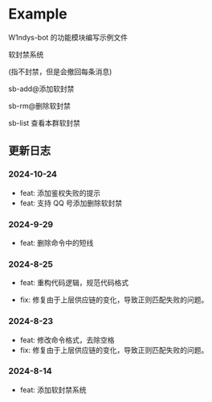 # Example

W1ndys-bot 的功能模块编写示例文件

软封禁系统

(指不封禁，但是会撤回每条消息)

sb-add@添加软封禁

sb-rm@删除软封禁

sb-list 查看本群软封禁

## 更新日志

### 2024-10-24

- feat: 添加鉴权失败的提示
- feat: 支持 QQ 号添加删除软封禁

### 2024-9-29

- feat: 删除命令中的短线

### 2024-8-25

- feat: 重构代码逻辑，规范代码格式

- fix: 修复由于上层供应链的变化，导致正则匹配失败的问题。

### 2024-8-23

- feat: 修改命令格式，去除空格
- fix: 修复由于上层供应链的变化，导致正则匹配失败的问题。

### 2024-8-14

- feat: 添加软封禁系统
